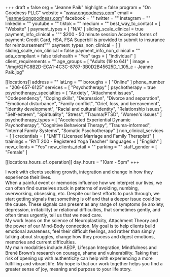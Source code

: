 +++
draft = false
org = "Jeanne Paik"
highlight = false
program = "On Goodness PLLC"
website = "www.ongoodness.com"
email = "jeanne@ongoodness.com"
facebook = ""
twitter = ""
instagram = ""
linkedin = ""
youtube = ""
tiktok = ""
medium = ""
best_way_to_contact = [ "Website" ]
payment_types = [ "N/A" ]
sliding_scale_clinical = true
payment_info_clinical = """
$200 - 50 minute session
Accepted forms of payment: Credit Card, HSA, FSA
Superbill is provided to submit to insurance for reimbursement"""
payment_types_non_clinical = [ ]
sliding_scale_non_clinical = false
payment_info_non_clinical = ""
ada_compliant = false
telehealth = "Yes"
tags = [ "individual" ]
client_requirements = ""
age_groups = [ "Adults (19 to 64)" ]
image = "/img/62FC8B2D-ECA1-4C3C-8787-3B0D2B45625D_1_105_c - Jeanne Paik.jpg"

[[locations]]
address = ""
latLng = ""
boroughs = [ "Online" ]
phone_number = "206-657-6125"
services = [ "Psychotherapy" ]
psychotherapy = true
psychotherapy_specialties = [
  "Anxiety",
  "Attachment issues",
  "Codependency",
  "Coping skills",
  "Depression",
  "Divorce and separation",
  "Emotional disturbance",
  "Family conflict",
  "Grief, loss, and bereavement",
  "Identity development",
  "Racial and cultural identity",
  "Relationship issues",
  "Self-esteem",
  "Spirituality",
  "Stress",
  "Trauma/PTSD",
  "Women's issues"
]
psychotherapy_types = [
  "Accelerated Experiential Dynamic Psychotherapy",
  "Cognitive Behavioral Therapy",
  "Trauma-informed",
  "Internal Family Systems",
  "Somatic Psychotherapy"
]
non_clinical_services = [ ]
credentials = [ "LMFT (Licensed Marriage and Family Therapist)" ]
trainings = "RYT 200 - Registered Yoga Teacher"
languages = [ "English" ]
new_clients = "Yes"
new_clients_detail = ""
parking = ""
staff_gender = [ "Female" ]

  [[locations.hours_of_operation]]
  day_hours = "10am - 5pm"
+++


I work with clients seeking growth, integration and change in how they experience their lives. <br>
When a painful event or memories influence how we interpret our lives, we can often find ourselves stuck in patterns of avoiding, numbing, overworking, obsessing, etc. Despite our best efforts to push through, we start getting signals that something is off and that a deeper issue could be the cause. These signals can present as any range of symptoms (ie anxiety, depression, irritability) or relational difficulties, that sometimes gently, and often times urgently, tell us that we need care. <br>
My work leans on the science of Neuroplasticity, Attachment Theory and the power of our Mind-Body connection. My goal is to help clients build emotional awareness, feel their difficult feelings, and rather than simply talking about struggles, change how they process and digest emotions, memories and current difficulties. <br>
My main modalities include AEDP, Lifespan Integration, Mindfulness and Brené Brown’s research on courage, shame and vulnerability. Taking that risk of opening up with authenticity can help with experiencing a more fulfilling and vibrant life. My hope is that our work together helps you find a greater sense of joy, meaning and purpose to your life story. <br>
